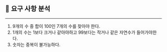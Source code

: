 ## 🐧 요구 사항 분석

---

1. 9개의 수 중 합이 100인 7개의 수를 찾아야 한다.
2. 1개의 수는 1보다 크거나 같아야하고 99보다는 작거나 같은 자연수가 들어가야한다.
3. 숫자는 중복이 불가능하다.
